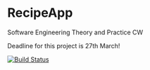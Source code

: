 # RecipeApp
Software Engineering Theory and Practice CW

Deadline for this project is 27th March!

[![Build Status](https://travis-ci.com/up885000/up885000.github.io.svg?branch=master)](https://travis-ci.com/up885000/up885000.github.io)
